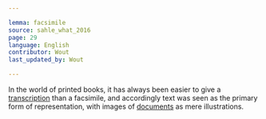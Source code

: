 ```yaml
---

lemma: facsimile
source: sahle_what_2016
page: 29
language: English
contributor: Wout
last_updated_by: Wout

---
```


In the world of printed books, it has always been easier to give a [transcription](transcription.html) than a facsimile, and accordingly text was seen as the primary form of representation, with images of [documents](document.html) as mere illustrations.
